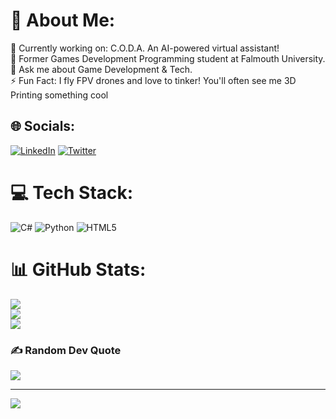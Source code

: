 # 💫 About Me:
🔭 Currently working on: C.O.D.A. An AI-powered virtual assistant!<br>🌱 Former Games Development Programming student at Falmouth University.<br>💬 Ask me about Game Development & Tech.<br>⚡ Fun Fact: I fly FPV drones and love to tinker! You'll often see me 3D Printing something cool


## 🌐 Socials:
[![LinkedIn](https://img.shields.io/badge/LinkedIn-%230077B5.svg?logo=linkedin&logoColor=white)](https://linkedin.com/in/https://www.linkedin.com/in/mrobertscgd/) [![Twitter](https://img.shields.io/badge/Twitter-%231DA1F2.svg?logo=Twitter&logoColor=white)](https://twitter.com/https://twitter.com/mattordev) 

# 💻 Tech Stack:
![C#](https://img.shields.io/badge/c%23-%23239120.svg?style=flat&logo=c-sharp&logoColor=white) ![Python](https://img.shields.io/badge/python-3670A0?style=flat&logo=python&logoColor=ffdd54) ![HTML5](https://img.shields.io/badge/html5-%23E34F26.svg?style=flat&logo=html5&logoColor=white)
# 📊 GitHub Stats:
![](https://github-readme-stats.vercel.app/api?username=mattordev&theme=dark&hide_border=true&include_all_commits=true&count_private=true)<br/>
![](https://github-readme-streak-stats.herokuapp.com/?user=mattordev&theme=dark&hide_border=true)<br/>
![](https://github-readme-stats.vercel.app/api/top-langs/?username=mattordev&theme=dark&hide_border=true&include_all_commits=true&count_private=true&layout=compact)

### ✍️ Random Dev Quote
![](https://quotes-github-readme.vercel.app/api?type=vetical&theme=dark)

---
[![](https://visitcount.itsvg.in/api?id=mattordev&icon=0&color=0)](https://visitcount.itsvg.in)

<!-- Proudly created with GPRM ( https://gprm.itsvg.in ) -->
